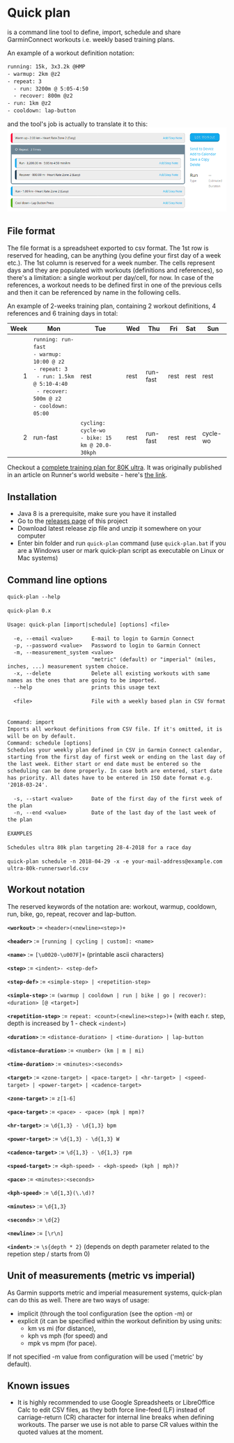 # Quick plan
is a command line tool to define, import, schedule and share GarminConnect workouts i.e. weekly based training plans.

An example of a workout definition notation:
```sh
running: 15k, 3x3.2k @HMP
- warmup: 2km @z2
- repeat: 3
  - run: 3200m @ 5:05-4:50
  - recover: 800m @z2
- run: 1km @z2
- cooldown: lap-button
```
and the tool's job is actually to translate it to this:
![15k workout](https://raw.githubusercontent.com/mgifos/quick-plan/master/images/15k-wo.png)

## File format

The file format is a spreadsheet exported to csv format. The 1st row is reserved for heading, can be anything (you define your first day of a week etc.). The 1st column is reserved for a week number. The cells represent days and they are populated with workouts (definitions and references), so there's a limitation: a single workout per day/cell, for now. In case of the references, a workout needs to be defined first in one of the previous cells and then it can be referenced by name in the following cells.

An example of 2-weeks training plan, containing 2 workout definitions, 4 references and 6 training days in total:

| Week | Mon | Tue | Wed | Thu | Fri | Sat | Sun |
| ----:| --- | --- | --- | --- | --- | --- | --- |
| 1    | ``running: run-fast``<br>``- warmup: 10:00 @ z2``<br>``- repeat: 3``<br>&nbsp;&nbsp;``- run: 1.5km @ 5:10-4:40``<br>&nbsp;&nbsp;``- recover: 500m @ z2``<br>``- cooldown: 05:00``|rest|rest|run-fast|rest|rest|rest|
| 2    | run-fast| ``cycling: cycle-wo`` <br> ``- bike: 15 km @ 20.0-30kph``|rest|run-fast|rest|rest|cycle-wo|

Checkout a [complete training plan for 80K ultra](https://docs.google.com/spreadsheets/d/1b1ZzrAFrjd-kvPq11zlbE2bWn2IQmUy0lBqIOFjqbwk/edit?usp=sharing). It was originally published in an article on Runner's world website - here's [the link](https://www.runnersworld.com/ultrarunning/the-ultimate-ultramarathon-training-plan).

## Installation

- Java 8 is a prerequisite, make sure you have it installed
- Go to the [releases page](https://github.com/mgifos/quick-plan/releases) of this project
- Download latest release zip file and unzip it somewhere on your computer
- Enter bin folder and run `quick-plan` command (use `quick-plan.bat` if you are a Windows user or mark quick-plan script as executable on Linux or Mac systems)

## Command line options

```
quick-plan --help

quick-plan 0.x

Usage: quick-plan [import|schedule] [options] <file>

  -e, --email <value>      E-mail to login to Garmin Connect
  -p, --password <value>   Password to login to Garmin Connect
  -m, --measurement_system <value>
                           "metric" (default) or "imperial" (miles, inches, ...) measurement system choice.
  -x, --delete             Delete all existing workouts with same names as the ones that are going to be imported.
  --help                   prints this usage text

  <file>                   File with a weekly based plan in CSV format


Command: import
Imports all workout definitions from CSV file. If it's omitted, it is will be on by default.
Command: schedule [options]
Schedules your weekly plan defined in CSV in Garmin Connect calendar, starting from the first day of first week or ending on the last day of the last week. Either start or end date must be entered so the scheduling can be done properly. In case both are entered, start date has priority. All dates have to be entered in ISO date format e.g. '2018-03-24'.

  -s, --start <value>      Date of the first day of the first week of the plan
  -n, --end <value>        Date of the last day of the last week of the plan

EXAMPLES

Schedules ultra 80k plan targeting 28-4-2018 for a race day

quick-plan schedule -n 2018-04-29 -x -e your-mail-address@example.com ultra-80k-runnersworld.csv
```

## Workout notation
The reserved keywords of the notation are: workout, warmup, cooldown, run, bike, go, repeat, recover and lap-button.

**`<workout>`** := `<header>(<newline><step>)+`

**`<header>`** := `[running | cycling | custom]: <name>`

**`<name>`** := `[\u0020-\u007F]+` (printable ascii characters)

**`<step>`** := `<indent>- <step-def>`

**`<step-def>`** := `<simple-step> | <repetition-step>`

**`<simple-step>`** := `(warmup | cooldown | run | bike | go | recover): <duration> [@ <target>]`

**`<repetition-step>`** := `repeat: <count>(<newline><step>)+` (with each r. step, depth is increased by 1 - check `<indent>`)

**`<duration>`** := `<distance-duration> | <time-duration> | lap-button`

**`<distance-duration>`** := `<number> (km | m | mi)`

**`<time-duration>`** := `<minutes>:<seconds>`

**`<target>`** := `<zone-target> | <pace-target> | <hr-target> | <speed-target> | <power-target> | <cadence-target>`

**`<zone-target>`** := `z[1-6]`

**`<pace-target>`** := `<pace> - <pace> (mpk | mpm)?`

**`<hr-target>`** := `\d{1,3} - \d{1,3} bpm`

**`<power-target>`** := `\d{1,3} - \d{1,3} W`

**`<cadence-target>`** := `\d{1,3} - \d{1,3} rpm`

**`<speed-target>`** := `<kph-speed> - <kph-speed> (kph | mph)?`

**`<pace>`** := `<minutes>:<seconds>`

**`<kph-speed>`** := `\d{1,3}(\.\d)?`

**`<minutes>`** := `\d{1,3}`

**`<seconds>`** := `\d{2}`

**`<newline>`** := `[\r\n]`

**`<indent>`** := `\s{depth * 2}` (depends on depth parameter related to the repetion step / starts from 0)


## Unit of measurements (metric vs imperial)

As Garmin supports metric and imperial measurement systems, quick-plan can do this as well. There are two ways of usage:
- implicit (through the tool configuration (see the option -m) or
- explicit (it can be specified within the workout definition by using units:
  - km vs mi (for distance),
  - kph vs mph (for speed) and
  - mpk vs mpm (for pace).

If not specified -m value from configuration will be used ('metric' by default).

## Known issues

- It is highly recommended to use Google Spreadsheets or LibreOffice Calc to edit CSV files, as they both force line-feed (LF)
instead of carriage-return (CR) character for internal line breaks when defining workouts. 
The parser we use is not able to parse CR values within the quoted values at the moment.
